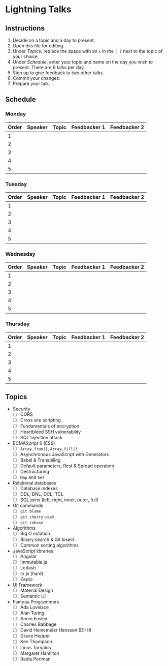 # Lightning Talks

## Instructions

1. Decide on a topic and a day to present.
1. Open this file for editing.
1. Under _Topics_, replace the space with an `x` in the `[ ]` next to the topic of your choice.
1. Under _Schedule_, enter your topic and name on the day you wish to present. There are 6 talks per day.
1. Sign up to give feedback to two other talks.
1. Commit your changes.
1. Prepare your talk.


## Schedule

### Monday

| Order | Speaker        | Topic          | Feedbacker 1   | Feedbacker 2   |
| ----- | -------------- | -------------- | -------------- | -------------- |
|   1   |                |                |                |                |
|   2   |                |                |                |                |
|   3   |                |                |                |                |
|   4   |                |                |                |                |
|   5   |                |                |                |                |

### Tuesday

| Order | Speaker        | Topic          | Feedbacker 1   | Feedbacker 2   |
| ----- | -------------- | -------------- | -------------- | -------------- |
|   1   |                |                |                |                |
|   2   |                |                |                |                |
|   3   |                |                |                |                |
|   4   |                |                |                |                |
|   5   |                |                |                |                |

### Wednesday

| Order | Speaker        | Topic          | Feedbacker 1   | Feedbacker 2   |
| ----- | -------------- | -------------- | -------------- | -------------- |
|   1   |                |                |                |                |
|   2   |                |                |                |                |
|   3   |                |                |                |                |
|   4   |                |                |                |                |
|   5   |                |                |                |                |

### Thursday

| Order | Speaker        | Topic          | Feedbacker 1   | Feedbacker 2   |
| ----- | -------------- | -------------- | -------------- | -------------- |
|   1   |                |                |                |                |
|   2   |                |                |                |                |
|   3   |                |                |                |                |
|   4   |                |                |                |                |
|   5   |                |                |                |                |


## Topics

* Security
  - [ ] CORS
  - [ ] Cross site scripting
  - [ ] Fundamentals of encryption
  - [ ] Heartbleed SSH vulnerability
  - [ ] SQL Injection attack

* ECMAScript 6 (ES6)
  - [ ] `Array.from()`, `Array.fill()`
  - [ ] Asynchronous JavaScript with Generators
  - [ ] Babel & Transpiling
  - [ ] Default parameters, Rest & Spread operators
  - [ ] Destructuring
  - [ ] `Map` and `Set`

* Relational databases
  - [ ] Database indexes
  - [ ] DDL, DNL, DCL, TCL
  - [ ] SQL joins (left, right, inner, outer, full)

* Git commands
  - [ ] `git blame`
  - [ ] `git cherry-pick`
  - [ ] `git rebase`

* Algorithms
  - [ ] Big O notation
  - [ ] Binary search & Git bisect
  - [ ] Common sorting algorithms

* JavaScript libraries
  - [ ] Angular
  - [ ] Immutable.js
  - [ ] Lodash
  - [ ] rx.js (hard)
  - [ ] Zepto

* UI Framework
  - [ ] Material Design
  - [ ] Semantic UI

* Famous Programmers
  - [ ] Ada Lovelace
  - [ ] Alan Turing
  - [ ] Annie Easley
  - [ ] Charles Babbage
  - [ ] David Heinemeier Hansson (DHH)
  - [ ] Grace Hopper
  - [ ] Ken Thompson
  - [ ] Linus Torvalds
  - [ ] Margaret Hamilton
  - [ ] Radia Perlman
